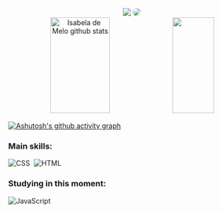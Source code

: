 <div align="center"> 
<a href = "mailto:isabelansoc@gmail.com"> <img src="https://img.shields.io/badge/-Gmail-%23333?style=for-the-badge&logo=gmail&logoColor=white" target="_blank"></a>
<a href="https://www.linkedin.com/in/isabela-de-melo-491299245/" target="_blank"><img src="https://img.shields.io/badge/-LinkedIn-%230077B5?style=for-the-badge&logo=linkedin&logoColor=white" style="border-radius: 30px" target="_blank"></a> 
 </div>

 <div align="center">  
  <img width="49%" height="195px" src="https://github-readme-stats.vercel.app/api?username=IsabelaDeMelo&show_icons=true&count_private=true&hide_border=true&title_color=D268C9&icon_color=53AC7B&text_color=c9d1d9&bg_color=0d1117" alt="Isabela de Melo github stats" /> 
  <img width="41%" height="195px" src="https://github-readme-stats.vercel.app/api/top-langs/?username=IsabelaDeMelo&layout=compact&hide_border=true&title_color=53AC7B&text_color=c9d1d9&bg_color=0d1117" />
</div>

[![Ashutosh's github activity graph](https://activity-graph.herokuapp.com/graph?username=IsabelaDeMelo&bg_color=191929&color=d268c9&line=354e9f&point=53ac7b&area=true&hide_border=true)](https://github.com/ashutosh00710/github-readme-activity-graph)

  ### Main skills:
![CSS](https://img.shields.io/badge/-CSS-0D1117?style=for-the-badge&logo=CSS3&logoColor=1572B6&labelColor=0D1117)&nbsp;
![HTML](https://img.shields.io/badge/html-0D1117?style=for-the-badge&logo=html&labelColor=0D1117)&nbsp;

### Studying in this moment:
![JavaScript](https://img.shields.io/badge/-JavaScript-0D1117?style=for-the-badge&logo=javascript&labelColor=0D1117)&nbsp;
